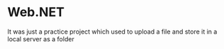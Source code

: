# Web.NET
It was just a practice project which used to upload a file and store it in a local server as a folder
